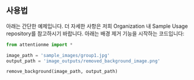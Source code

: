 ## 사용법

아래는 간단한 예제입니다. 더 자세한 사항은 저희 Organization 내 Sample Usage repository를 참고하시기 바랍니다. 아래는 배경 제거 기능을 시작하는 코드입니다:
```python
from attentionme import *

image_path = 'sample_images/group1.jpg'
output_path = 'image_outputs/removed_background_image.png'

remove_background(image_path, output_path)
```
